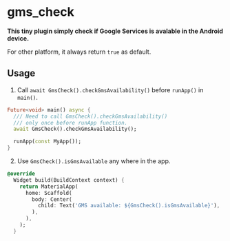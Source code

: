 # gms_check

**This tiny plugin simply check if Google Services is avalable in the Android device.**

For other platform, it always return `true` as default.

## Usage

1. Call `await GmsCheck().checkGmsAvailability()` before `runApp()` in `main()`.

```dart
Future<void> main() async {
  /// Need to call GmsCheck().checkGmsAvailability()
  /// only once before runApp function.
  await GmsCheck().checkGmsAvailability();

  runApp(const MyApp());
}
```

2. Use `GmsCheck().isGmsAvailable` any where in the app.

```dart
@override
  Widget build(BuildContext context) {
    return MaterialApp(
      home: Scaffold(
        body: Center(
          child: Text('GMS available: ${GmsCheck().isGmsAvailable}'),
        ),
      ),
    );
  }
```

